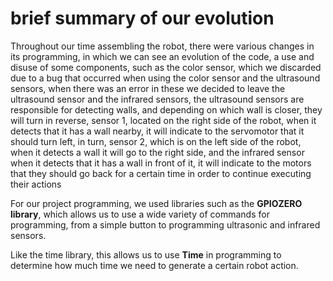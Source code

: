 # brief summary of our evolution 
Throughout our time assembling the robot, there were various changes in its programming, in which we can see an evolution of the code, a use and disuse of some components, such as the color sensor, which we discarded due to a bug that occurred when using the color sensor and the ultrasound sensors, when there was an error in these we decided to leave the ultrasound sensor and the infrared sensors, the ultrasound sensors are responsible for detecting walls, and depending on which wall is closer, they will turn in reverse, sensor 1, located on the right side of the robot, when it detects that it has a wall nearby, it will indicate to the servomotor that it should turn left, in turn, sensor 2, which is on the left side of the robot, when it detects a wall it will go to the right side, and the infrared sensor when it detects that it has a wall in front of it, it will indicate to the motors that they should go back for a certain time in order to continue executing their actions

For our project programming, we used libraries such as the **GPIOZERO library**, which allows us to use a wide variety of commands for programming, from a simple button to programming ultrasonic and infrared sensors.

Like the time library, this allows us to use **Time** in programming to determine how much time we need to generate a certain robot action.
